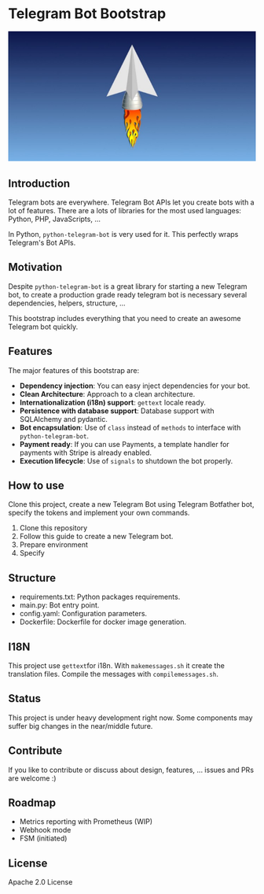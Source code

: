 # Telegram Bot Bootstrap

![Telegram Bot Bootstrap logo](doc/telegram-bot-bootstrap.jpg?raw=true)

## Introduction

Telegram bots are everywhere. Telegram Bot APIs let you create bots with a lot of features.
There are a lots of libraries for the most used languages: Python, PHP, JavaScripts, ...

In Python, `python-telegram-bot` is very used for it. This perfectly wraps Telegram's Bot APIs.

## Motivation

Despite `python-telegram-bot` is a great library for starting a new Telegram bot, to create a production grade ready telegram bot is necessary several dependencies, helpers, structure, ...

This bootstrap includes everything that you need to create an awesome Telegram bot quickly.

## Features

The major features of this bootstrap are:

- __Dependency injection__: You can easy inject dependencies for your bot.
- __Clean Architecture__: Approach to a clean architecture.
- __Internationalization (i18n) support__: `gettext` locale ready.
- __Persistence with database support__: Database support with SQLAlchemy and pydantic. 
- __Bot encapsulation__: Use of `class` instead of `methods` to interface with `python-telegram-bot`.
- __Payment ready__: If you can use Payments, a template handler for payments with Stripe is already enabled.
- __Execution lifecycle__: Use of `signals` to shutdown the bot properly.

## How to use

Clone this project, create a new Telegram Bot using Telegram Botfather bot, specify the tokens and implement your own commands.

1. Clone this repository
2. Follow this guide to create a new Telegram bot.
3. Prepare environment
4. Specify 

## Structure

- requirements.txt: Python packages requirements.
- main.py: Bot entry point.
- config.yaml: Configuration parameters.
- Dockerfile: Dockerfile for docker image generation.
  

## I18N

This project use `gettext`for i18n.
With `makemessages.sh` it create the translation files. 
Compile the messages with `compilemessages.sh`.

## Status

This project is under heavy development right now. Some components may suffer big changes in the near/middle future. 

## Contribute 

If you like to contribute or discuss about design, features, ... issues and PRs are welcome :)

## Roadmap

- Metrics reporting with Prometheus (WIP)
- Webhook mode
- FSM (initiated)
  
## License

Apache 2.0 License
